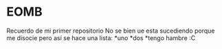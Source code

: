 # EOMB
Recuerdo de mi primer repositorio
No se bien ue esta sucediendo porque me disocie pero así se hace una lista:
*uno
*dos
*tengo hambre :C

